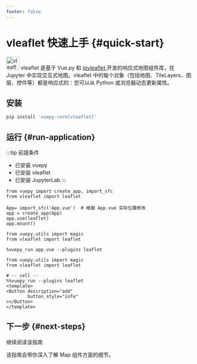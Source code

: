 ```yaml
---
footer: false
---
```


<script setup>
import { VTCodeGroup, VTCodeGroupTab } from '@vue/theme'
import { withBase } from 'vitepress'
</script>

# vleaflet 快速上手 {#quick-start}

<img style="display: inline; width: 35px" src="/images/vleaflet-logo.svg" alt="vleaflet-logo" width="50">
vleaflet 是基于 Vue.py 和 <a href='https://ipyleaflet.readthedocs.io/en/latest/index.html' target='_blank'>ipyleaflet </a> 开发的响应式地图组件库，在 Jupyter 中实现交互式地图。vleaflet 中的每个对象（包括地图、TileLayers、图层、控件等）都是响应式的：您可以从 Python 或浏览器动态更新属性。

## 安装

```sh
pip install 'vuepy-core[vleaflet]'
```

## 运行 {#run-application}

:::tip 前提条件

- 已安装 vuepy
- 已安装 vleaflet
- 已安装 JupyterLab
  :::

<VTCodeGroup>
  <VTCodeGroupTab label="use 插件方式">

  ```python{2,7}
from vuepy import create_app, import_sfc
from vleaflet import leaflet

App= import_sfc('App.vue')  # 根据 App.vue 实际位置修改
app = create_app(App)
app.use(leaflet)
app.mount()
  ```

  </VTCodeGroupTab>

  <VTCodeGroupTab label="%vuepy_run">

  ```python{2,4}
from vuepy.utils import magic
from vleaflet import leaflet

%vuepy_run app.vue --plugins leaflet
  ```

  </VTCodeGroupTab>

  <VTCodeGroupTab label="%%vuepy_run">

  ```python{2,5}
from vuepy.utils import magic
from vleaflet import leaflet

# -- cell --
%%vuepy_run --plugins leaflet
<template>
  <Button description="add"
          button_style="info"
  ></Button>
</template>
  ```

  </VTCodeGroupTab>

</VTCodeGroup>

## 下一步 {#next-steps}

[//]: # (如果你尚未阅读[Map 地图组件]&#40;/vleaflet/map&#41;，我们强烈推荐你在移步到后续文档之前返回去阅读一下。)

<div class="vt-box-container next-steps">

  <a class="vt-box" :href="withBase('/vleaflet/map')">
    <p class="next-steps-link">继续阅读该指南</p>
    <p class="next-steps-caption">该指南会带你深入了解 Map 组件方面的细节。</p>
  </a>

</div>
